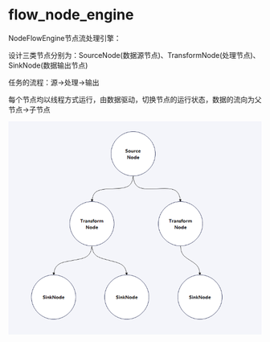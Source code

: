 # flow_node_engine

NodeFlowEngine节点流处理引擎：

设计三类节点分别为：SourceNode(数据源节点)、TransformNode(处理节点)、SinkNode(数据输出节点)

任务的流程：源->处理->输出

每个节点均以线程方式运行，由数据驱动，切换节点的运行状态，数据的流向为父节点->子节点


![Image](blob-image/img_1.png)


